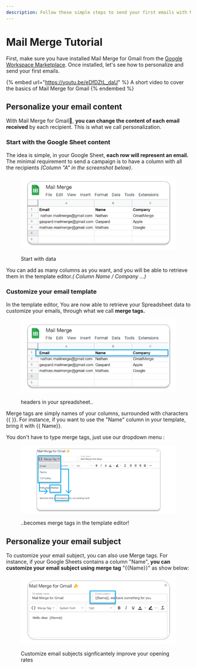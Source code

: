 ```yaml
---
description: Follow these simple steps to send your first emails with Mail Merge.
---
```


# Mail Merge Tutorial

First, make sure you have installed Mail Merge for Gmail from the [Google Workspace Marketplace](https://workspace.google.com/marketplace/app/mail\_merge\_for\_gmail\_%F0%9F%93%A3/562406866377). Once installed, let's see how to personalize and send your first emails.

{% embed url="https://youtu.be/eDfDZtL_daU" %}
A short video to cover the basics of Mail Merge for Gmail
{% endembed %}

## Personalize your email content

With Mail Merge for Gmail📣, **you can change the content of each email received** by each recipient. This is what we call personalization.&#x20;

### Start with the Google Sheet content

The idea is simple, in your Google Sheet, **each row will represent an email.** The minimal requirement to send a campaign is to have a column with all the recipients _(Column "A" in the screenshot below)_.

<figure><img src="../.gitbook/assets/datasheet (1).png" alt=""><figcaption><p>Start with data</p></figcaption></figure>

You can add as many columns as you want, and you will be able to retrieve them in the template editor._( Column Name / Company ...)_

### Customize your email template

In the template editor, You are now able to retrieve your Spreadsheet data to customize your emails, through what we call **merge tags.**&#x20;

<figure><img src="../.gitbook/assets/highlight mergetag.png" alt=""><figcaption><p>headers in your spreadsheet..</p></figcaption></figure>

Merge tags are simply names of your columns, surrounded with characters \{{ \}}. For instance, if you want to use the "Name" column in your template, bring it with \{{ Name\}}.

You don't have to type merge tags, just use our dropdown menu :&#x20;

<figure><img src="../.gitbook/assets/use mergetag (1).png" alt=""><figcaption><p>..becomes merge tags in the template editor!</p></figcaption></figure>

## Personalize your email subject

To customize your email subject, you can also use Merge tags. For instance, if your Google Sheets contains a column "Name", **you can customize your email subject using merge tag** "\{{Name\}}" as show below:

<figure><img src="../.gitbook/assets/subject.png" alt=""><figcaption><p>Customize email subjects signficantely improve your opening rates</p></figcaption></figure>

